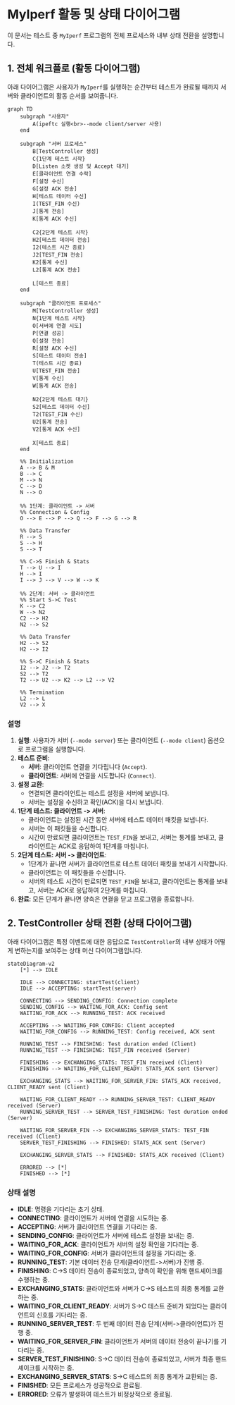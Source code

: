 # MyIperf 활동 및 상태 다이어그램

이 문서는 테스트 중 `MyIperf` 프로그램의 전체 프로세스와 내부 상태 전환을 설명합니다.

## 1. 전체 워크플로 (활동 다이어그램)

아래 다이어그램은 사용자가 `MyIperf`를 실행하는 순간부터 테스트가 완료될 때까지 서버와 클라이언트의 활동 순서를 보여줍니다.

```mermaid
graph TD
    subgraph "사용자"
        A(ipeftc 실행<br>--mode client/server 사용)
    end

    subgraph "서버 프로세스"
        B[TestController 생성]
        C{1단계 테스트 시작}
        D[Listen 소켓 생성 및 Accept 대기]
        E[클라이언트 연결 수락]
        F[설정 수신]
        G[설정 ACK 전송]
        H[테스트 데이터 수신]
        I(TEST_FIN 수신)
        J[통계 전송]
        K[통계 ACK 수신]
        
        C2{2단계 테스트 시작}
        H2[테스트 데이터 전송]
        I2(테스트 시간 종료)
        J2[TEST_FIN 전송]
        K2[통계 수신]
        L2[통계 ACK 전송]

        L[테스트 종료]
    end

    subgraph "클라이언트 프로세스"
        M[TestController 생성]
        N{1단계 테스트 시작}
        O[서버에 연결 시도]
        P[연결 성공]
        Q[설정 전송]
        R[설정 ACK 수신]
        S[테스트 데이터 전송]
        T(테스트 시간 종료)
        U[TEST_FIN 전송]
        V[통계 수신]
        W[통계 ACK 전송]

        N2{2단계 테스트 대기}
        S2[테스트 데이터 수신]
        T2(TEST_FIN 수신)
        U2[통계 전송]
        V2[통계 ACK 수신]

        X[테스트 종료]
    end

    %% Initialization
    A --> B & M
    B --> C
    M --> N
    C --> D
    N --> O

    %% 1단계: 클라이언트 -> 서버
    %% Connection & Config
    O --> E --> P --> Q --> F --> G --> R

    %% Data Transfer
    R --> S
    S --> H
    S --> T

    %% C->S Finish & Stats
    T --> U --> I
    H --> I
    I --> J --> V --> W --> K
    
    %% 2단계: 서버 -> 클라이언트
    %% Start S->C Test
    K --> C2
    W --> N2
    C2 --> H2
    N2 --> S2

    %% Data Transfer
    H2 --> S2
    H2 --> I2
    
    %% S->C Finish & Stats
    I2 --> J2 --> T2
    S2 --> T2
    T2 --> U2 --> K2 --> L2 --> V2
    
    %% Termination
    L2 --> L
    V2 --> X
```

### 설명

1.  **실행**: 사용자가 서버 (`--mode server`) 또는 클라이언트 (`--mode client`) 옵션으로 프로그램을 실행합니다.
2.  **테스트 준비**:
    *   **서버**: 클라이언트 연결을 기다립니다 (`Accept`).
    *   **클라이언트**: 서버에 연결을 시도합니다 (`Connect`).
3.  **설정 교환**:
    *   연결되면 클라이언트는 테스트 설정을 서버에 보냅니다.
    *   서버는 설정을 수신하고 확인(ACK)을 다시 보냅니다.
4.  **1단계 테스트: 클라이언트 -> 서버**:
    *   클라이언트는 설정된 시간 동안 서버에 테스트 데이터 패킷을 보냅니다.
    *   서버는 이 패킷들을 수신합니다.
    *   시간이 만료되면 클라이언트는 `TEST_FIN`을 보내고, 서버는 통계를 보내고, 클라이언트는 ACK로 응답하여 1단계를 마칩니다.
5.  **2단계 테스트: 서버 -> 클라이언트**:
    *   1단계가 끝나면 서버가 클라이언트로 테스트 데이터 패킷을 보내기 시작합니다.
    *   클라이언트는 이 패킷들을 수신합니다.
    *   서버의 테스트 시간이 만료되면 `TEST_FIN`을 보내고, 클라이언트는 통계를 보내고, 서버는 ACK로 응답하여 2단계를 마칩니다.
6.  **완료**: 모든 단계가 끝나면 양측은 연결을 닫고 프로그램을 종료합니다.

## 2. TestController 상태 전환 (상태 다이어그램)

아래 다이어그램은 특정 이벤트에 대한 응답으로 `TestController`의 내부 상태가 어떻게 변하는지를 보여주는 상태 머신 다이어그램입니다.

```mermaid
stateDiagram-v2
    [*] --> IDLE

    IDLE --> CONNECTING: startTest(client)
    IDLE --> ACCEPTING: startTest(server)

    CONNECTING --> SENDING_CONFIG: Connection complete
    SENDING_CONFIG --> WAITING_FOR_ACK: Config sent
    WAITING_FOR_ACK --> RUNNING_TEST: ACK received

    ACCEPTING --> WAITING_FOR_CONFIG: Client accepted
    WAITING_FOR_CONFIG --> RUNNING_TEST: Config received, ACK sent

    RUNNING_TEST --> FINISHING: Test duration ended (Client)
    RUNNING_TEST --> FINISHING: TEST_FIN received (Server)

    FINISHING --> EXCHANGING_STATS: TEST_FIN received (Client)
    FINISHING --> WAITING_FOR_CLIENT_READY: STATS_ACK sent (Server)

    EXCHANGING_STATS --> WAITING_FOR_SERVER_FIN: STATS_ACK received, CLIENT_READY sent (Client)

    WAITING_FOR_CLIENT_READY --> RUNNING_SERVER_TEST: CLIENT_READY received (Server)
    RUNNING_SERVER_TEST --> SERVER_TEST_FINISHING: Test duration ended (Server)
    
    WAITING_FOR_SERVER_FIN --> EXCHANGING_SERVER_STATS: TEST_FIN received (Client)
    SERVER_TEST_FINISHING --> FINISHED: STATS_ACK sent (Server)

    EXCHANGING_SERVER_STATS --> FINISHED: STATS_ACK received (Client)

    ERRORED --> [*]
    FINISHED --> [*]
```

### 상태 설명

*   **IDLE**: 명령을 기다리는 초기 상태.
*   **CONNECTING**: 클라이언트가 서버에 연결을 시도하는 중.
*   **ACCEPTING**: 서버가 클라이언트 연결을 기다리는 중.
*   **SENDING_CONFIG**: 클라이언트가 서버에 테스트 설정을 보내는 중.
*   **WAITING_FOR_ACK**: 클라이언트가 서버의 설정 확인을 기다리는 중.
*   **WAITING_FOR_CONFIG**: 서버가 클라이언트의 설정을 기다리는 중.
*   **RUNNING_TEST**: 기본 데이터 전송 단계(클라이언트->서버)가 진행 중.
*   **FINISHING**: C->S 데이터 전송이 종료되었고, 양측이 확인을 위해 핸드셰이크를 수행하는 중.
*   **EXCHANGING_STATS**: 클라이언트와 서버가 C->S 테스트의 최종 통계를 교환하는 중.
*   **WAITING_FOR_CLIENT_READY**: 서버가 S->C 테스트 준비가 되었다는 클라이언트의 신호를 기다리는 중.
*   **RUNNING_SERVER_TEST**: 두 번째 데이터 전송 단계(서버->클라이언트)가 진행 중.
*   **WAITING_FOR_SERVER_FIN**: 클라이언트가 서버의 데이터 전송이 끝나기를 기다리는 중.
*   **SERVER_TEST_FINISHING**: S->C 데이터 전송이 종료되었고, 서버가 최종 핸드셰이크를 시작하는 중.
*   **EXCHANGING_SERVER_STATS**: S->C 테스트의 최종 통계가 교환되는 중.
*   **FINISHED**: 모든 프로세스가 성공적으로 완료됨.
*   **ERRORED**: 오류가 발생하여 테스트가 비정상적으로 종료됨.
